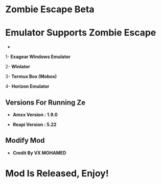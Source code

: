 # Zombie Escape Beta

# Emulator Supports Zombie Escape
-

1- **Exagear Windows Emulator**

2- **Winlator**

3- **Termux Box (Mobox)**

4- **Horizon Emulator**


Versions For Running Ze
-

- **Amxx Version : 1.9.0**

- **Reapi Version : 5.22**

Modify Mod
-

- **Credit By VX MOHAMED**

# Mod Is Released, Enjoy!
